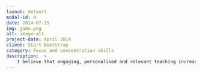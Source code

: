 ```yaml
---
layout: default
modal-id: 4
date: 2014-07-15
img: game.png
alt: image-alt
project-date: April 2014
client: Start Bootstrap
category: Focus and concentration skills
description:  >
    I believe that engaging, personalised and relevant teaching increases students’ focus on learning from the start (please, look at sections regarding motivating, creating fun lessons, anxiety, writing resistance and improving confidence). To additionally improve students’ concentration, a range of sensory and mindfulness tools can be used: short, carefully structured tasks, active or mindful rest breaks, and various props. Creating a sensory profile of each pupil helps to discover the most helpful tools.
---
```

